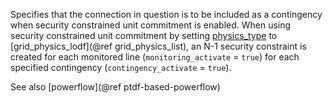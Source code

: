 Specifies that the connection in question is to be included as a contingency when security constrained unit commitment is enabled. When using security constrained unit commitment by setting [physics\_type](@ref) to [grid\_physics\_lodf](@ref grid_physics_list), an N-1 security constraint is created for each monitored line (`monitoring_activate` = `true`) for each specified contingency (`contingency_activate` = `true`).

See also [powerflow](@ref ptdf-based-powerflow)
